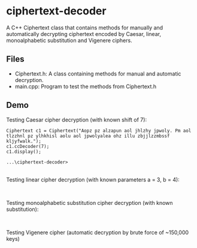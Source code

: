 # ciphertext-decoder
A C++ Ciphertext class that contains methods for manually and automatically decrypting ciphertext encoded by Caesar, linear, monoalphabetic substitution and Vigenere ciphers.

## Files
- Ciphertext.h: A class containing methods for manual and automatic decryption.  <br>
- main.cpp: Program to test the methods from Ciphertext.h <br>

## Demo
Testing Caesar cipher decryption (with known shift of 7):
```
Ciphertext c1 = Ciphertext("Aopz pz alzapun aol jhlzhy jpwoly. Pm aol tlzzhnl pz ylhkhisl aolu aol jpwolyalea ohz illu zbjjlzzmbssf kljyfwalk.");
c1.ccDecoder(7);
c1.display();
```
```
...\ciphertext-decoder>
```
\
Testing linear cipher decryption (with known parameters a = 3, b = 4): 
```

```
\
Testing monoalphabetic substitution cipher decryption (with known substitution):
```

```
\
Testing Vigenere cipher (automatic decryption by brute force of ~150,000 keys)
```

```
